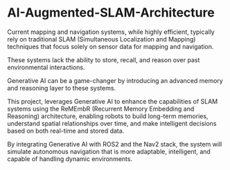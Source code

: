 # AI-Augmented-SLAM-Architecture

Current mapping and navigation systems, while highly efficient, typically rely on traditional SLAM (Simultaneous Localization and Mapping) techniques that focus solely on sensor data for mapping and navigation. 

These systems lack the ability to store, recall, and reason over past environmental interactions.

Generative AI can be a game-changer by introducing an advanced memory and reasoning layer to these systems. 

This project, leverages Generative AI to enhance the capabilities of SLAM systems using the ReMEmbR (Recurrent Memory Embedding and Reasoning) architecture, enabling robots to build long-term memories, understand spatial relationships over time, and make intelligent decisions based on both real-time and stored data. 

By integrating Generative AI with ROS2 and the Nav2 stack, the system will simulate autonomous navigation that is more adaptable, intelligent, and capable of handling dynamic environments.

